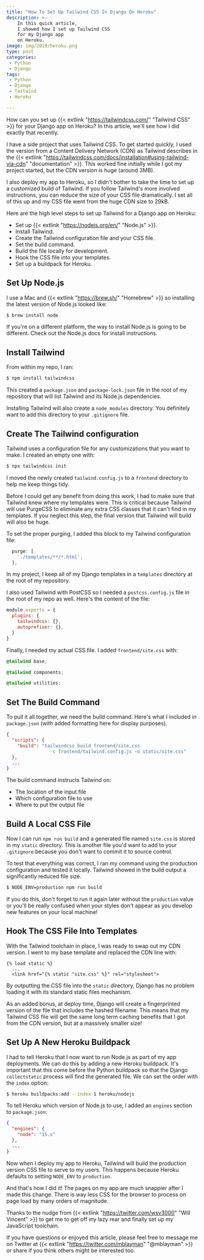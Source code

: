 ```yaml
---
title: "How To Set Up Tailwind CSS In Django On Heroku"
description: >-
    In this quick article,
    I showed how I set up Tailwind CSS
    for my Django app
    on Heroku.
image: img/2019/heroku.png
type: post
categories:
 - Python
 - Django
tags:
 - Python
 - Django
 - Tailwind
 - Heroku

---
```


How can you set up
{{< extlink "https://tailwindcss.com/" "Tailwind CSS" >}}
for your Django app
on Heroku?
In this article,
we'll see how I did exactly that recently.

I have a side project
that uses Tailwind CSS.
To get started quickly,
I used the version
from a Content Delivery Network (CDN)
as Tailwind describes
in the {{< extlink "https://tailwindcss.com/docs/installation#using-tailwind-via-cdn" "documentation" >}}.
This worked fine initially
while I got my project started,
but the CDN version is huge
(around 3MB).

I also deploy my app to Heroku,
so I didn't bother to take the time
to set up a customized build
of Tailwind.
If you follow Tailwind's more involved instructions,
you can reduce the size of your CSS file dramatically.
I set all of this up
and my CSS file went from the huge CDN size to 29kB.

Here are the high level steps
to set up Tailwind
for a Django app
on Heroku:

* Set up {{< extlink "https://nodejs.org/en/" "Node.js" >}}.
* Install Tailwind.
* Create the Tailwind configuration file and your CSS file.
* Set the build command.
* Build the file locally for development.
* Hook the CSS file into your templates.
* Set up a buildpack for Heroku.

## Set Up Node.js

I use a Mac and {{< extlink "https://brew.sh/" "Homebrew" >}}
so installing the latest version
of Node.js looked like:

```bash
$ brew install node
```

If you're on a different platform,
the way to install Node.js is going to be different.
Check out the Node.js docs for install instructions.

## Install Tailwind

From within my repo,
I ran:

```bash
$ npm install tailwindcss
```

This created a `package.json` and `package-lock.json` file
in the root of my repository
that will list Tailwind
and its Node.js dependencies.

Installing Tailwind will also create a `node_modules` directory.
You definitely want to add this directory
to your `.gitignore` file.

## Create The Tailwind configuration

Tailwind uses a configuration file
for any customizations
that you want
to make.
I created an empty one with:

```bash
$ npx tailwindcss init
```

I moved the newly created `tailwind.config.js`
to a `frontend` directory
to help me keep things tidy.

Before I could get any benefit
from doing this work,
I had to make sure
that Tailwind knew where my templates were.
This is critical
because Tailwind will use PurgeCSS
to eliminate any extra CSS classes
that it can't find in my templates.
If you neglect this step,
the final version
that Tailwind will build will also be huge.

To set the proper purging,
I added this block to my Tailwind configuration file:

```js
  purge: [
    './templates/**/*.html',
  ],
```

In my project,
I keep all of my Django templates
in a `templates` directory
at the root
of my repository.

I also used Tailwind with PostCSS
so I needed a `postcss.config.js` file
in the root
of my repo as well.
Here's the content of the file:

```js
module.exports = {
  plugins: {
    tailwindcss: {},
    autoprefixer: {},
  }
}
```

Finally, I needed my actual CSS file.
I added `frontend/site.css` with:

```css
@tailwind base;

@tailwind components;

@tailwind utilities;
```

## Set The Build Command

To pull it all together,
we need the build command.
Here's what I included in `package.json`
(with added formatting here for display purposes).

```json
{
  "scripts": {
    "build": "tailwindcss build frontend/site.css
                -c frontend/tailwind.config.js -o static/site.css"
  },
  ...
}
```

The build command instructs Tailwind on:

* The location of the input file
* Which configuration file to use
* Where to put the output file

## Build A Local CSS File

Now I can run `npm run build`
and a generated file named `site.css`
is stored in my `static` directory.
This is another file you'd want to add to your `.gitignore`
because you don't want to commit it to source control.

To test that everything was correct,
I ran my command using the production configuration
and tested it locally.
Tailwind showed in the build output
a significantly reduced file size.

```bash
$ NODE_ENV=production npm run build
```

If you do this, don't forget to run it again later
without the `production` value
or you'll be really confused
when your styles don't appear
as you develop new features
on your local machine!

## Hook The CSS File Into Templates

With the Tailwind toolchain in place,
I was ready to swap out my CDN version.
I went to my base template
and replaced the CDN line with:

```django
{% load static %}
  ...
  <link href="{% static "site.css" %}" rel="stylesheet">
```

By outputting the CSS file
into the `static` directory,
Django has no problem loading it
with its standard static files mechanism.

As an added bonus,
at deploy time,
Django will create a fingerprinted version
of the file that includes the hashed filename.
This means that my Tailwind CSS file will get the same long term caching benefits
that I got from the CDN version,
but at a massively smaller size!

## Set Up A New Heroku Buildpack

I had to tell Heroku
that I now want to run Node.js
as part of my app deployments.
We can do this by adding a new Heroku buildpack.
It's important that this come
before the Python buildpack
so that the Django `collectstatic` process
will find the generated file.
We can set the order
with the `index` option:

```bash
$ heroku buildpacks:add --index 1 heroku/nodejs
```

To tell Heroku
which version of Node.js
to use,
I added an `engines` section
to `package.json`:

```json
{
  "engines": {
    "node": "15.x"
  },
  ...
}
```

Now when I deploy my app
to Heroku,
Tailwind will build the production version CSS file
to serve to my users.
This happens because Heroku defaults
to setting `NODE_ENV` to `production`.

And that's how I did it!
The pages on my app are much snappier
after I made this change.
There is way less CSS
for the browser to process
on page load
by many orders of magnitude.

Thanks to the nudge
from {{< extlink "https://twitter.com/wsv3000" "Will Vincent" >}}
to get me to get off my lazy rear
and finally set up my JavaScript toolchain.

If you have questions
or enjoyed this article,
please feel free to message me on Twitter
at {{< extlink "https://twitter.com/mblayman" "@mblayman" >}}
or share if you think others might be interested too.
